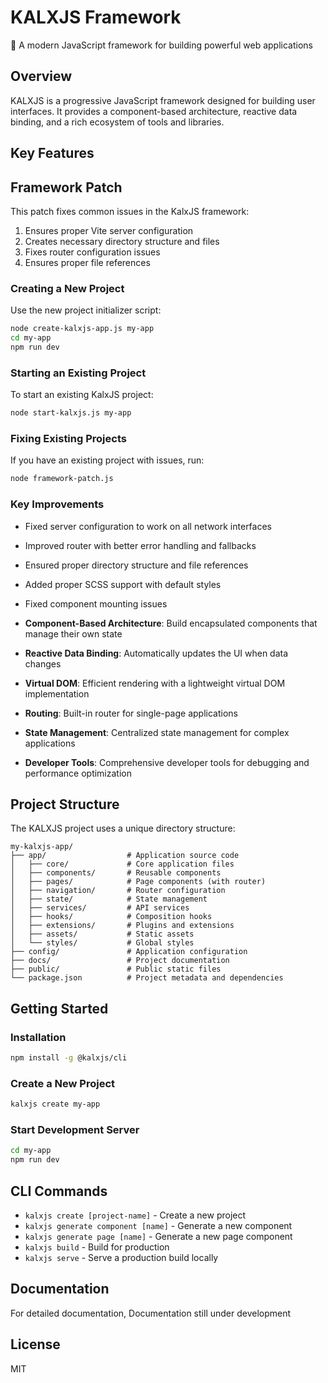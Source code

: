 # KALXJS Framework

🚀 A modern JavaScript framework for building powerful web applications

## Overview

KALXJS is a progressive JavaScript framework designed for building user interfaces. It provides a component-based architecture, reactive data binding, and a rich ecosystem of tools and libraries.

## Key Features

## Framework Patch

This patch fixes common issues in the KalxJS framework:

1. Ensures proper Vite server configuration
2. Creates necessary directory structure and files
3. Fixes router configuration issues
4. Ensures proper file references

### Creating a New Project

Use the new project initializer script:

```bash
node create-kalxjs-app.js my-app
cd my-app
npm run dev
```

### Starting an Existing Project

To start an existing KalxJS project:

```bash
node start-kalxjs.js my-app
```

### Fixing Existing Projects

If you have an existing project with issues, run:

```bash
node framework-patch.js
```

### Key Improvements

- Fixed server configuration to work on all network interfaces
- Improved router with better error handling and fallbacks
- Ensured proper directory structure and file references
- Added proper SCSS support with default styles
- Fixed component mounting issues


- **Component-Based Architecture**: Build encapsulated components that manage their own state
- **Reactive Data Binding**: Automatically updates the UI when data changes
- **Virtual DOM**: Efficient rendering with a lightweight virtual DOM implementation
- **Routing**: Built-in router for single-page applications
- **State Management**: Centralized state management for complex applications
- **Developer Tools**: Comprehensive developer tools for debugging and performance optimization

## Project Structure

The KALXJS project uses a unique directory structure:

```
my-kalxjs-app/
├── app/                  # Application source code
│   ├── core/             # Core application files
│   ├── components/       # Reusable components
│   ├── pages/            # Page components (with router)
│   ├── navigation/       # Router configuration
│   ├── state/            # State management
│   ├── services/         # API services
│   ├── hooks/            # Composition hooks
│   ├── extensions/       # Plugins and extensions
│   ├── assets/           # Static assets
│   └── styles/           # Global styles
├── config/               # Application configuration
├── docs/                 # Project documentation
├── public/               # Public static files
└── package.json          # Project metadata and dependencies
```

## Getting Started

### Installation

```bash
npm install -g @kalxjs/cli
```

### Create a New Project

```bash
kalxjs create my-app
```

### Start Development Server

```bash
cd my-app
npm run dev
```

## CLI Commands

- `kalxjs create [project-name]` - Create a new project
- `kalxjs generate component [name]` - Generate a new component
- `kalxjs generate page [name]` - Generate a new page component
- `kalxjs build` - Build for production
- `kalxjs serve` - Serve a production build locally

## Documentation

For detailed documentation, 
Documentation still under development

## License

MIT